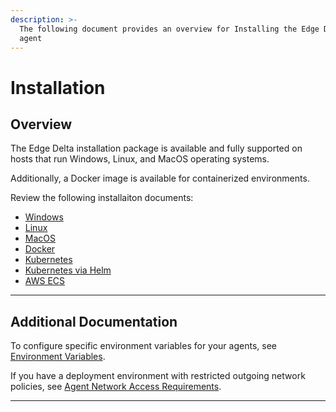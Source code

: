 ```yaml
---
description: >-
  The following document provides an overview for Installing the Edge Delta
  agent
---
```


# Installation

## Overview 

The Edge Delta installation package is available and fully supported on hosts that run Windows, Linux, and MacOS operating systems. 

Additionally, a Docker image is available for containerized environments.

Review the following installaiton documents: 

* [Windows](windows.md)
* [Linux](linux.md)
* [MacOS](macos.md)
* [Docker](docker.md)
* [Kubernetes](kubernetes.md)
* [Kubernetes via Helm](helm.md)
* [AWS ECS](amazon-ecs.md)

***

## Additional Documentation

To configure specific environment variables for your agents, see [Environment Variables](environment-variables.md).

If you have a deployment environment with restricted outgoing network policies, see [Agent Network Access Requirements](network-access.md).

***
